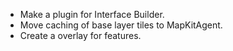
- Make a plugin for Interface Builder.
- Move caching of base layer tiles to MapKitAgent.
- Create a overlay for features.
